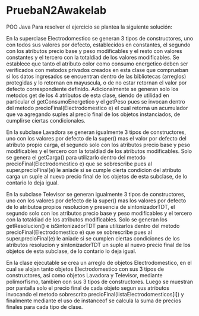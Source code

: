 # PruebaN2Awakelab
POO Java
Para resolver el ejercicio se plantea la siguiente solución:

En la superclase Electrodomestico se generan 3 tipos de constructores, uno con todos sus valores por defecto, establecidos en constantes, el segundo con los atributos precio base y peso modificables y el resto con valores constantes y el tercero con la totaldiad de los valores modificables. Se establece que tanto el atributo color como consumo energetico deben ser verificados con metodos privados creados en esta clase que comprueban si los datos ingresados se encuentran dentro de las bibliotecas (arreglos) protegidas y lo retornan en mayuscula, o de no estar retornan el valor por defecto correspondiente definido. Adicionalmente se generan solo los metodos get de los 4 atributos de esta clase, siendo de utilidad en particular el getConsumoEnergetico y el getPeso pues se invocan dentro del metodo precioFinal(Electrodomestico e) el cual retorna un acumulador que va agregando suples al precio final de los objetos instanciados, de cumplirse ciertas condicionales.

En la subclase Lavadora se generan igualmente 3 tipos de constructores, uno con los valores por defecto de la super() mas el valor por defecto del atributo propio carga, el segundo solo con los atributos precio base y peso modificables y el tercero con la totaldiad de los atributos modificables. Solo se genera el getCarga() para utilizarlo dentro del metodo precioFinal(Electrodomestico e) que se sobrescribe pues al super.precioFinal(e) le aniade si se cumple cierta condicion del atributo carga un suple al nuevo precio final de los objetos de esta subclase, de lo contario lo deja igual.

En la subclase Televisor se generan igualmente 3 tipos de constructores, uno con los valores por defecto de la super() mas los valores por defecto de lo atributoa propios resolucion y presencia de sintonizadorTDT, el segundo solo con los atributos precio base y peso modificables y el tercero con la totaldiad de los atributos modificables. Solo se generan los getResolucion() e isSintonizadorTDT para utilizarlos dentro del metodo precioFinal(Electrodomestico e) que se sobrescribe pues al super.precioFinal(e) le aniade si se cumplen ciertas condiciones de los atributos resolucion y sintonizadorTDT un suple al nuevo precio final de los objetos de esta subclase, de lo contario lo deja igual.

En la clase ejecutable se crea un arreglo de objetos Electrodomestico, en el cual se alojan tanto objetos Electrodomestico con sus 3 tipos de constructores, así como objetos Lavadora y Televisor, mediante polimorfismo, tambien con sus 3 tipos de constructores. Luego se muestran por pantalla solo el precio final de cada objeto segun sus atributos invocando el metodo sobrescrito precioFinal(listaElectrodomesticos[i]) y finalmente mediante el uso de instanceof se calcula la suma de precios finales para cada tipo de clase. 
